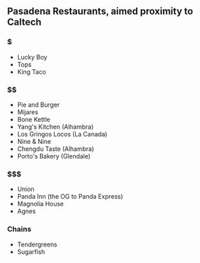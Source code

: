## Pasadena Restaurants, aimed proximity to Caltech

### $
* Lucky Boy
* Tops
* King Taco

### $$
* Pie and Burger
* Mijares
* Bone Kettle
* Yang's Kitchen (Alhambra)
* Los Gringos Locos (La Canada)
* Nine & Nine
* Chengdu Taste (Alhambra)
* Porto's Bakery (Glendale)

### $$$ 
* Union 
* Panda Inn (the OG to Panda Express)
* Magnolia House
* Agnes

### Chains
* Tendergreens
* Sugarfish

